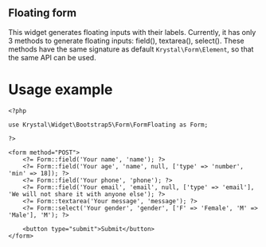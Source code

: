 Floating form
----

This widget generates floating inputs with their labels. Currently, it has only 3 methods to generate floating inputs: field(), textarea(), select().
These methods have the same signature as default `Krystal\Form\Element`, so that the same API can be used.

# Usage example

    <?php
    
    use Krystal\Widget\Bootstrap5\Form\FormFloating as Form;
    
    ?>
    
    <form method="POST">
        <?= Form::field('Your name', 'name'); ?>
        <?= Form::field('Your age', 'name', null, ['type' => 'number', 'min' => 18]); ?>
        <?= Form::field('Your phone', 'phone'); ?>
        <?= Form::field('Your email', 'email', null, ['type' => 'email'], 'We will not share it with anyone else'); ?>
        <?= Form::textarea('Your message', 'message'); ?>
        <?= Form::select('Your gender', 'gender', ['F' => 'Female', 'M' => 'Male'], 'M'); ?>
        
        <button type="submit">Submit</button>
    </form>
